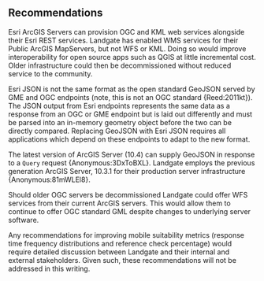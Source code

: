 ## Recommendations

Esri ArcGIS Servers can provision OGC and KML web services alongside their Esri REST services. Landgate has enabled WMS services for their Public ArcGIS MapServers, but not WFS or KML. Doing so would improve interoperability for open source apps such as QGIS at little incremental cost. Older infrastructure could then be decommissioned without reduced service to the community.

Esri JSON is not the same format as the open standard GeoJSON served by GME and OGC endpoints (note, this is not an OGC standard {Reed:2011kt}). The JSON output from Esri endpoints represents the same data as a response from an OGC or GME endpoint but is laid out differently and must be parsed into an in-memory geometry object before the two can be directly compared. Replacing GeoJSON with Esri JSON requires all applications which depend on these endpoints to adapt to the new format.

The latest version of ArcGIS Server (10.4) can supply GeoJSON in response to a `Query` request {Anonymous:3DxToBXL}. Landgate employs the previous generation ArcGIS Server, 10.3.1 for their production server infrastructure {Anonymous:81mWLEl8}.

Should older OGC servers be decommissioned Landgate could offer WFS services from their current ArcGIS servers. This would allow them to continue to offer OGC standard GML despite changes to underlying server software.

Any recommendations for improving mobile suitability metrics (response time frequency distributions and reference check percentage) would require detailed discussion between Landgate and their internal and external stakeholders. Given such, these recommendations will not be addressed in this writing.
